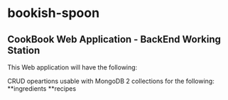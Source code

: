 # bookish-spoon
## CookBook Web Application - BackEnd Working Station

This Web application will have the following: 

CRUD opeartions usable with MongoDB
2 collections for the following: 
**ingredients
**recipes
